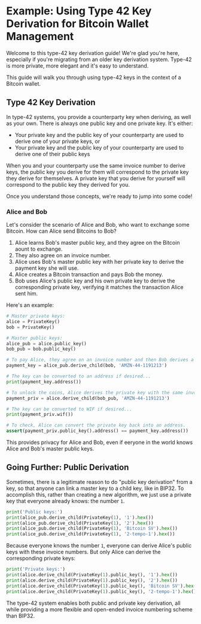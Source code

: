 # Example: Using Type 42 Key Derivation for Bitcoin Wallet Management

Welcome to this type-42 key derivation guide! We're glad you're here, especially if you're migrating from an older key derivation system. Type-42 is more private, more elegant and it's easy to understand.

This guide will walk you through using type-42 keys in the context of a Bitcoin wallet.

## Type 42 Key Derivation

In type-42 systems, you provide a counterparty key when deriving, as well as your own. There is always one public key and one private key. It's either:

* Your private key and the public key of your counterparty are used to derive one of your private keys, or
* Your private key and the public key of your counterparty are used to derive one of their public keys

When you and your counterparty use the same invoice number to derive keys, the public key you derive for them will correspond to the private key they derive for themselves. A private key that you derive for yourself will correspond to the public key they derived for you.

Once you understand those concepts, we're ready to jump into some code!

### Alice and Bob

Let's consider the scenario of Alice and Bob, who want to exchange some Bitcoin. How can Alice send Bitcoins to Bob?

1. Alice learns Bob's master public key, and they agree on the Bitcoin aount to exchange.
2. They also agree on an invoice number.
3. Alice uses Bob's master public key with her private key to derive the payment key she will use.
4. Alice creates a Bitcoin transaction and pays Bob the money.
5. Bob uses Alice's public key and his own private key to derive the corresponding private key, verifying it matches the transaction Alice sent him.

Here's an example:

```py
# Master private keys:
alice = PrivateKey()
bob = PrivateKey()

# Master public keys:
alice_pub = alice.public_key()
bob_pub = bob.public_key()

# To pay Alice, they agree on an invoice number and then Bob derives a key where he can pay Alice.
payment_key = alice_pub.derive_child(bob, 'AMZN-44-1191213')

# The key can be converted to an address if desired...
print(payment_key.address())

# To unlock the coins, Alice derives the private key with the same invoice number, using Bob's public key.
payment_priv = alice.derive_child(bob_pub, 'AMZN-44-1191213')

# The key can be converted to WIF if desired...
print(payment_priv.wif())

# To check, Alice can convert the private key back into an address.
assert(payment_priv.public_key().address() == payment_key.address())
```

This provides privacy for Alice and Bob, even if eeryone in the world knows Alice and Bob's master public keys.

## Going Further: Public Derivation

Sometimes, there is a legitimate reason to do "public key derivation" from a key, so that anyone can link a master key to a child key, like in BIP32. To accomplish this, rather than creating a new algorithm, we just use a private key that everyone already knows: the number `1`.

```py
print('Public keys:')
print(alice_pub.derive_child(PrivateKey(1), '1').hex())
print(alice_pub.derive_child(PrivateKey(1), '2').hex())
print(alice_pub.derive_child(PrivateKey(1), 'Bitcoin SV').hex())
print(alice_pub.derive_child(PrivateKey(1), '2-tempo-1').hex())
```

Because everyone knows the number `1`, everyone can derive Alice's public keys with these invoice numbers. But only Alice can derive the corresponding private keys:

```py
print('Private keys:')
print(alice.derive_child(PrivateKey(1).public_key(), '1').hex())
print(alice.derive_child(PrivateKey(1).public_key(), '2').hex())
print(alice.derive_child(PrivateKey(1).public_key(), 'Bitcoin SV').hex())
print(alice.derive_child(PrivateKey(1).public_key(), '2-tempo-1').hex())
```

The type-42 system enables both public and private key derivation, all while providing a more flexible and open-ended invoice numbering scheme than BIP32.
